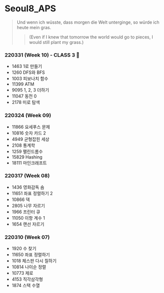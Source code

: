 # Seoul8_APS

> Und wenn ich wüsste, dass morgen die Welt unterginge, so würde ich heute mein gras.
>
> > (Even if I knew that tomorrow the world would go to pieces, I would still plant my grass.)

### 220331 (Week 10) - CLASS 3 🥵
- 1463	1로 만들기
- 1260	DFS와 BFS
- 1003	피보나치 함수
- 11399	ATM
- 9095	1, 2, 3 더하기
- 11047	동전 0
- 2178	미로 탐색

### 220324 (Week 09)

- 11866 	요세푸스 문제
- 10816	숫자 카드 2
- 4949	균형잡힌 세상
- 2108	통계학
- 1259	팰린드롬수
- 15829	Hashing
- 18111	마인크래프트

### 220317 (Week 08)

- 1436	영화감독 숌	
- 11651	좌표 정렬하기 2	
- 10866	덱
- 2805	나무 자르기	
- 1966	프린터 큐	
- 11050	이항 계수 1	
- 1654	랜선 자르기

### 220310  (Week 07)

- 1920 	수 찾기	
- 11650 	좌표 정렬하기
- 1018	체스판 다시 칠하기	
- 10814	나이순 정렬	
- 10773	제로	
- 4153	직각삼각형	
- 1874	스택 수열



